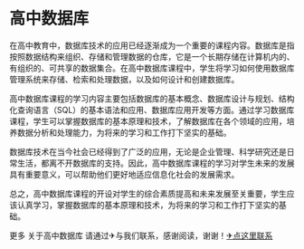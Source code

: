 # 高中数据库

在高中教育中，数据库技术的应用已经逐渐成为一个重要的课程内容。数据库是指按照数据结构来组织、存储和管理数据的仓库，它是一个长期存储在计算机内的、有组织的、可共享的数据集合。在高中数据库课程中，学生将学习如何使用数据库管理系统来存储、检索和处理数据，以及如何设计和创建数据库。

高中数据库课程的学习内容主要包括数据库的基本概念、数据库设计与规划、结构化查询语言（SQL）的基本语法和应用、数据库应用开发等方面。通过学习数据库课程，学生可以掌握数据库的基本原理和技术，了解数据库在各个领域的应用，培养数据分析和处理能力，为将来的学习和工作打下坚实的基础。

数据库技术在当今社会已经得到了广泛的应用，无论是企业管理、科学研究还是日常生活，都离不开数据库的支持。因此，高中数据库课程的学习对学生未来的发展具有重要意义，可以帮助他们更好地适应信息化社会的发展需求。

总之，高中数据库课程的开设对学生的综合素质提高和未来发展至关重要，学生应该认真学习，掌握数据库的基本原理和技术，为将来的学习和工作打下坚实的基础。

更多 关于高中数据库 请通过✈与我们联系，感谢阅读，谢谢！[✈点这里联系](https://sms.k02.cc)